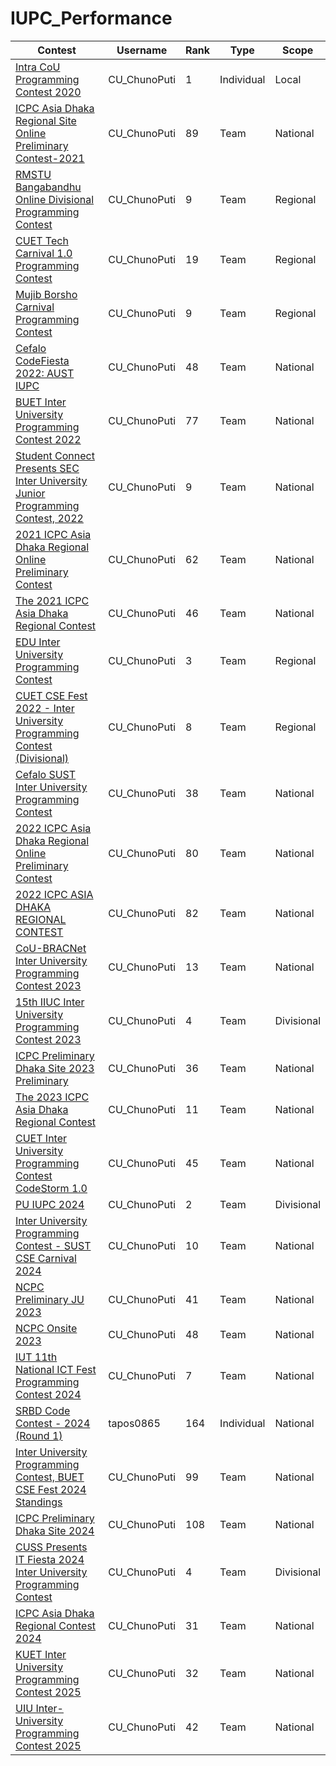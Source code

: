 # IUPC_Performance
| Contest                                                                                                                                                                               | Username      | Rank | Type       | Scope        |
| --                                                                                                                                                                                    | --------      | ---- | ----       | ----         |
| [Intra CoU Programming Contest 2020](https://toph.co/c/intra-cou-2020/standings)                                                                                                      | CU_ChunoPuti  | 1    | Individual | Local        |
| [ICPC Asia Dhaka Regional Site Online Preliminary Contest-2021](https://icpc.global/ICPCID/2RIUV1MALLMP)                                                                                | CU_ChunoPuti  | 89   | Team       | National     |
| [RMSTU Bangabandhu Online Divisional Programming Contest](https://toph.co/c/rmstu-bangabandhu-online-divisional-2021/standings)                                                        | CU_ChunoPuti  | 9    | Team       | Regional     |
| [CUET Tech Carnival 1.0 Programming Contest](https://toph.co/c/tech-carnival-1-0/standings)                                                                                            | CU_ChunoPuti  | 19   | Team       | Regional     |
| [Mujib Borsho Carnival Programming Contest]()                                                                                                                                         | CU_ChunoPuti  | 9    | Team       | Regional     |
| [Cefalo CodeFiesta 2022: AUST IUPC](https://algo.codemarshal.org/contests/aust-2022/standings)                                                                                        | CU_ChunoPuti  | 48   | Team       | National     |
| [BUET Inter University Programming Contest 2022](https://toph.co/c/buet-inter-university-2022/standings)                                                                               | CU_ChunoPuti  | 77   | Team       | National     |
| [Student Connect Presents SEC Inter University Junior Programming Contest, 2022](https://toph.co/c/sec-inter-university-junior-2022/standings)                                         | CU_ChunoPuti  | 9    | Team       | National     |
| [2021 ICPC Asia Dhaka Regional Online Preliminary Contest](https://algo.codemarshal.org/contests/icpc-dhaka-21-preli/standings)                                                       | CU_ChunoPuti  | 62   | Team       | National     |
| [The 2021 ICPC Asia Dhaka Regional Contest](https://algo.codemarshal.org/contests/dhaka-21-main/standings)                                                                             | CU_ChunoPuti  | 46   | Team       | National     |
| [EDU Inter University Programming Contest](https://drive.google.com/file/d/1dedX9DKYJpDzBYGWYAiFZcJvRUcYV4LQ/view?fbclid=IwAR06D0JZttiAVFEW98zWRVUGp9e2KxMqIioUi-Xmi9PUarjTdS5xg0PP_L0) | CU_ChunoPuti  | 3    | Team       | Regional     |
| [CUET CSE Fest 2022 - Inter University Programming Contest (Divisional)](https://toph.co/c/cuet-cse-fest-2022-inter-university-divisional/standings)                               | CU_ChunoPuti  | 8    | Team       | Regional     |
| [Cefalo SUST Inter University Programming Contest](https://toph.co/c/sust-inter-university-2023/standings)                                                                             | CU_ChunoPuti  | 38   | Team       | National     |
| [2022 ICPC Asia Dhaka Regional Online Preliminary Contest](https://algo.codemarshal.org/contests/icpc-dhaka-22-preli/standings)                                                       | CU_ChunoPuti  | 80   | Team       | National     |
| [2022 ICPC ASIA DHAKA REGIONAL CONTEST](https://algo.codemarshal.org/contests/dhaka-22/standings)                                                                                     | CU_ChunoPuti  | 82   | Team       | National     |
| [CoU-BRACNet Inter University Programming Contest 2023](https://toph.co/c/cou-bracnet-inter-university-2023/standings)                                                                | CU_ChunoPuti  | 13   | Team       | National     |
| [15th IIUC Inter University Programming Contest 2023](https://toph.co/c/15th-iiuc-inter-university-2023/standings)                                                                    | CU_ChunoPuti  | 4    | Team       | Divisional   |
| [ICPC Preliminary Dhaka Site 2023 Preliminary](https://bapsoj.org/contests/icpc-preliminary-dhaka-2023/standings)                                                                      | CU_ChunoPuti  | 36   | Team       | National     |
| [The 2023 ICPC Asia Dhaka Regional Contest](https://icpc.global/regionals/finder/Dhaka-2024/standings)                                                                                | CU_ChunoPuti  | 11   | Team       | National     |
| [CUET Inter University Programming Contest CodeStorm 1.0](https://toph.co/c/cuet-inter-university-codestorm-1-0/standings)                                                             | CU_ChunoPuti  | 45   | Team       | National     |
| [PU IUPC 2024](https://drive.google.com/file/d/18RtwhBCQ5C03zFndpdQE2MXIfN-gyt2s/view?fbclid=IwAR3xJkd6mFvv0t7SQF2uClv7zlyYwIIpazVZh5lVk2UTy3_pCUSPHrRjgiY)                   | CU_ChunoPuti  | 2    | Team       | Divisional   |
| [Inter University Programming Contest - SUST CSE Carnival 2024](https://toph.co/c/inter-university-sust-cse-carnival-2024/standings)                                                  | CU_ChunoPuti  | 10   | Team       | National     |
| [NCPC Preliminary JU 2023](https://bapsoj.org/contests/ncpc-preliminary-ju-2023/standings)                                                                                             | CU_ChunoPuti  | 41   | Team       | National     |
| [NCPC Onsite 2023](https://bapsoj.org/contests/ncpc-onsite-2023-hosted-by-ju/standings)                                                                                               | CU_ChunoPuti  | 48  | Team       | National     |
| [IUT 11th National ICT Fest Programming Contest 2024](https://toph.co/c/iut-11th-national-ict-fest-2024/standings)                                                                   | CU_ChunoPuti  | 7    | Team       | National     |
| [SRBD Code Contest - 2024 (Round 1)](https://www.hackerrank.com/contests/srbd-code-contest-2024-round-1/leaderboard)                                                                   | tapos0865  | 164    | Individual | National     |
| [Inter University Programming Contest, BUET CSE Fest 2024 Standings](https://toph.co/c/inter-university-buet-cse-fest-2024/standings)                                                | CU_ChunoPuti  | 99  | Team       | National     |
| [ICPC Preliminary Dhaka Site 2024](https://bapsoj.org/contests/icpc-preliminary-dhaka-site-2024/standings)                                                                             | CU_ChunoPuti  | 108   | Team       | National     |
| [CUSS Presents IT Fiesta 2024 Inter University Programming Contest](https://toph.co/contests/training/rxbqtb6/standings)                                                             | CU_ChunoPuti  | 4    | Team       | Divisional   |
| [ICPC Asia Dhaka Regional Contest 2024](https://bapsoj.org/contests/icpc-asia-dhaka-regional-contest-2024-onsite-round/standings)                                                     | CU_ChunoPuti  | 31    | Team       | National     |
| [KUET Inter University Programming Contest 2025](https://bapsoj.org/contests/miaki-presents-kuet-iupc-onsite-2025/standings)                                                          | CU_ChunoPuti  | 32    | Team       | National     |
| [UIU Inter-University Programming Contest 2025](https://bapsoj.org/contests/uiu-inter-university-programming-contest-2025/standings)                                                | CU_ChunoPuti  | 42   | Team       | National     |
